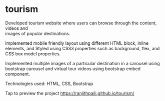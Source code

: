 # tourism
Developed tourism website where users can browse through the content, videos and      
images of popular destinations.

Implemented mobile friendly layout using different HTML block, inline elements, 
and Styled using CSS3 properties such as background, flex, and CSS box model properties.

Implemented multiple images of a particular destination in a carousel using 
bootstrap carousel and virtual tour videos using bootstrap embed component.

Technologies used: HTML, CSS, Bootstrap 
 
Tap to preview the project https://ranjithpaili.github.io/tourism/
